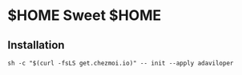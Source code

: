 # $HOME Sweet $HOME

## Installation

```
sh -c "$(curl -fsLS get.chezmoi.io)" -- init --apply adaviloper
```
